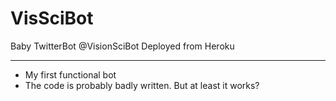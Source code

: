 # VisSciBot

Baby TwitterBot @VisionSciBot
Deployed from Heroku

---
- My first functional bot
- The code is probably badly written. But at least it works?
